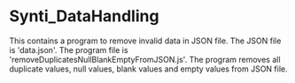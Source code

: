 # Synti_DataHandling

This contains a program to remove invalid data in JSON file.
The JSON file is 'data.json'.
The program file is 'removeDuplicatesNullBlankEmptyFromJSON.js'.
The program removes all duplicate values, null values, blank values and empty values from JSON file.
